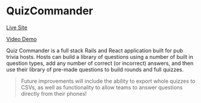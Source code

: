 # QuizCommander
[Live Site](https://quizcommander.netlify.com/)

[Video Demo](https://youtu.be/5yVXY5w83bE)

Quiz Commander is a full stack Rails and React application built for pub trivia hosts. Hosts can build a library of questions using a number of built in question types, add any number of correct (or incorrect) answers, and then use their library of pre-made questions to build rounds and full quizzes.

> Future improvements will include the ability to export whole quizzes to CSVs, as well as functionality to allow teams to answer questions directly from their phones!
